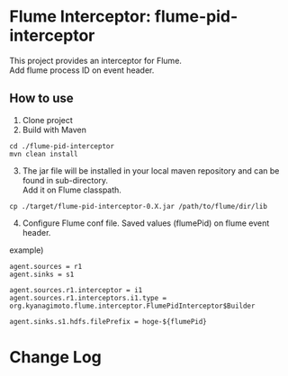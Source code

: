 # Flume Interceptor: flume-pid-interceptor

This project provides an interceptor for Flume.  
Add flume process ID on event header.

## How to use
1. Clone project
2. Build with Maven
```
cd ./flume-pid-interceptor
mvn clean install
```

3. The jar file will be installed in your local maven repository and can be found in sub-directory.  
Add it on Flume classpath.
```
cp ./target/flume-pid-interceptor-0.X.jar /path/to/flume/dir/lib
```

4. Configure Flume conf file.
Saved values (flumePid) on flume event header.

example)
```properties
agent.sources = r1
agent.sinks = s1

agent.sources.r1.interceptor = i1
agent.sources.r1.interceptors.i1.type = org.kyanagimoto.flume.interceptor.FlumePidInterceptor$Builder

agent.sinks.s1.hdfs.filePrefix = hoge-${flumePid}
```
# Change Log